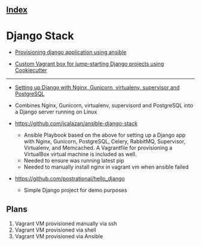 [Index](./)
---
# Django Stack

 
* [Provisioning django application using ansible](https://krzysztofzuraw.com/blog/2017/provisioning-django-application-ansible.html)

* [Custom Vagrant box for jump-starting Django projects using Cookiecutter](http://kappataumu.com/articles/vagrant-box-django-cookiecutter-quickstart.html)

---

* [Setting up Django with Nginx, Gunicorn, virtualenv, supervisor and PostgreSQL](http://michal.karzynski.pl/blog/2013/06/09/django-nginx-gunicorn-virtuale)
 - Combines Nginx, Gunicorn, virtualenv, supervisord and PostgreSQL into a Django server running on Linux
 
* https://github.com/jcalazan/ansible-django-stack
   - Ansible Playbook based on the above for setting up a Django app with Nginx, Gunicorn, PostgreSQL, Celery, RabbitMQ, Supervisor, Virtualenv, and Memcached. A Vagrantfile for provisioning a VirtualBox virtual machine is included as well.
   * Needed to ensure was running latest pip
   * Needed to manually install nginx in vagrant vm when ansible failed

* https://github.com/postrational/hello_django  
   - Simple Django project for demo purposes

## Plans
1. Vagrant VM provisioned manually via ssh
2. Vagrant VM provisioned via shell
3. Vagrant VM provisioned via Ansible
